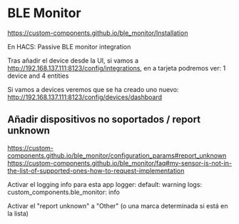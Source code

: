 # BLE Monitor
https://custom-components.github.io/ble_monitor/Installation

En HACS:
Passive BLE monitor integration

Tras añadir el device desde la UI, si vamos a http://192.168.137.111:8123/config/integrations, en a tarjeta podremos ver:
1 device and 4 entities

Si vamos a devices veremos que se ha creado uno nuevo:
http://192.168.137.111:8123/config/devices/dashboard


## Añadir dispositivos no soportados / report unknown
https://custom-components.github.io/ble_monitor/configuration_params#report_unknown
https://custom-components.github.io/ble_monitor/faq#my-sensor-is-not-in-the-list-of-supported-ones-how-to-request-implementation

Activar el logging info para esta app
logger:
  default: warning
  logs:
    custom_components.ble_monitor: info

Activar el "report unknown" a "Other" (o una marca determinada si está en la lista)
